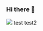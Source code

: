 ### Hi there 👋
<img src="https://img.shields.io/badge/Java-007396?style=flat&logo=Java&logoColor=white">
test
test2
